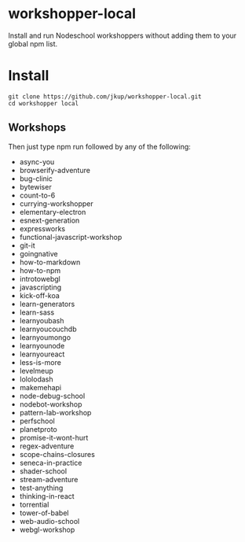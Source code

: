 # workshopper-local

Install and run Nodeschool workshoppers without adding them to your global npm list.

# Install

```
git clone https://github.com/jkup/workshopper-local.git
cd workshopper local
```

## Workshops

Then just type npm run followed by any of the following:

+ async-you
+ browserify-adventure
+ bug-clinic
+ bytewiser
+ count-to-6
+ currying-workshopper
+ elementary-electron
+ esnext-generation
+ expressworks
+ functional-javascript-workshop
+ git-it
+ goingnative
+ how-to-markdown
+ how-to-npm
+ introtowebgl
+ javascripting
+ kick-off-koa
+ learn-generators
+ learn-sass
+ learnyoubash
+ learnyoucouchdb
+ learnyoumongo
+ learnyounode
+ learnyoureact
+ less-is-more
+ levelmeup
+ lololodash
+ makemehapi
+ node-debug-school
+ nodebot-workshop
+ pattern-lab-workshop
+ perfschool
+ planetproto
+ promise-it-wont-hurt
+ regex-adventure
+ scope-chains-closures
+ seneca-in-practice
+ shader-school
+ stream-adventure
+ test-anything
+ thinking-in-react
+ torrential
+ tower-of-babel
+ web-audio-school
+ webgl-workshop
